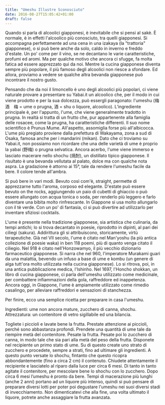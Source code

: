 ```yaml
---
title: "Umeshu Illustre Sconosciuto"
date: 2016-08-27T15:05:42+01:00
draft: false
---
```

Quando si parla di alcoolici giapponesi, è inevitabile che si pensi al sakè. È normale, è in effetti l'alcoolico più conosciuto, tra quelli giapponesi. Si accompagna perfettamente ad una cena in una izakaya (la "trattoria" giapponese), o si può bere anche da solo, caldo in inverno e freddo d'estate. Un po' come per il vino, se ne decantano le varie caratteristiche, profumi ed aromi. Ma per qualche motivo che ancora ci sfugge, fa molta fatica ad essere apprezzato qui da noi.
Mentre la cucina giapponese diventa sempre più popolare, il più famoso degli alcoolici non riesce a sfondare.
Ed allora, proviamo a vedere se qualche altra bevanda giapponese può incontrare il nostro gusto.

Pensando che da noi il limoncello è uno degli alcoolici più popolari, ci viene naturale provare a presentare su Yabai.it un alcoolico che, per il modo in cui viene prodotto e per la sua dolcezza, può essergli paragonato: l'umeshu (梅酒　梅 = ume o prugna, 酒 = shu o liquore, alcoolico).
L’ingrediente principale è, per l'appunto, l'ume, che viene generalmente tradotto in prugna. In realtà si tratta di un frutto che, pur appartenente alla famiglia delle rosacee, come la prugna,
ha caratteristiche differenti. Il suo nome scientifico è Prunus Mume. All'aspetto, assomiglia forse più all'albicocca. L'ume più pregiato proviene dalla prefettura di Wakayama, zona a sud di Osaka, famosa anche per i mandarini (mikan).
Dato che ci troviamo su Yabai.it, non possiamo non ricordare che una delle varietà di ume è proprio la yabai (野梅) o prugna selvatica.
Ancora acerbo, l'ume viene immerso e lasciato macerare nello shochu (焼酎), un distillato tipico giapponese.
Il risultato è una bevanda vellutata al palato, dolce ma con qualche nota aspra. La gradazione è attorno ai 15°, tale da rendere l'umeshu facile da bere. Il colore tende all'ambra.

Si può bere in vari modi. Bevuto così com'è, straight, permette di apprezzarne tutto l'aroma, corposo ed elegante.
D'estate può essere bevuto on the rocks, aggiungendo un paio di cubetti di ghiaccio o può essere allungato con acqua tonica o soda, per renderlo più leggero e farlo diventare una bibita molto rinfrescante.
In Giappone si usa molto allungarlo con il tè verde.
Con un po' di fantasia, ci si può divertire ad utilizzarlo per inventare sfiziosi cocktails.

L'ume è presente nella tradizione giapponese, sia artistica che culinaria, da tempi antichi; lo si trova decantato in poesie, riprodotto in dipinti, al pari dei ciliegi (sakura). Addirittura gli si attribuiscono, storicamente, virtù terapeutiche.
Già nel VII secolo, l'ume è citato nel Man'yoshu (la più antica collezione di poesie waka) in ben 118 poemi, più di quanto venga citato il ciliegio.
Nel 918 è citato nell'Honzowamyo, il più vecchio dizionario farmaceutico giapponese.
Si narra che nel 960, l'imperatore Murakami guarì da una malattia, bevendo un infuso a base di ume e kombu (un genere di alga tutt'ora molto utilizzata nella cucina giapponese).
Lo si ritrova, poi, in una antica pubblicazione medica, l'Ishinho.
Nel 1697, l'Honcho shokkan, un libro di cucina giapponese, ci parla dell'umeshu utilizzato come medicinale, per combattere infiammazioni della gola, raffreddore ed inappetenza.
Ancora oggi, in Giappone, l'ume è ampiamente utilizzato come rimedio casalingo, per alleviare raffreddori e sensazioni di stanchezza.

Per finire, ecco una semplice ricetta per preparare in casa l'umeshu.

Ingredienti: ume non ancora mature, zucchero di canna, shochu.
Attrezzatura: un contenitore di vetro sigillabile ed una bilancia.

Togliete i piccioli e lavate bene la frutta. Prestate attenzione ai piccioli, perché sono abbastanza profondi.
Prendete una quantità di ume tale da riempire metà del contenitore. Pesate la frutta. Pesate poi lo zucchero di canna, in modo tale che sia pari alla metà del peso della frutta.
Disponete nel recipiente un primo stato di ume. Su di questo create uno strato di zucchero e procedete, sempre a strati, fino ad ultimare gli ingredienti.
A questo punto versate lo shochu, fintanto che questo ricopra abbondantemente (fino a circa 2 cm) il contenuto.
Chiudete attentamente il recipiente e lasciatelo al riparo dalla luce per circa 6 mesi. Di tanto in tanto agitate il contenitore, per mescolare bene lo shochu con lo zucchero.
Dopo circa 6 mesi l’umeshu è pronto da bere. Tempi di macerazione più lunghi (anche 2 anni) portano ad un liquore più intenso, quindi si può pensare di preparare diversi lotti per poter poi degustare l'umeshu nei suoi diversi stadi di invecchiamento.
Non dimenticatevi che alla fine, una volta ultimato il liquore, potrete anche assaggiare la frutta avanzata. 

